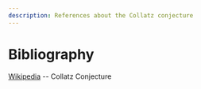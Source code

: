 ```yaml
---
description: References about the Collatz conjecture
---
```


# Bibliography

[Wikipedia](https://en.wikipedia.org/wiki/Collatz_conjecture) -- Collatz Conjecture

